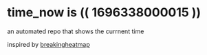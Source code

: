 # time_now is (( 1696338000015 ))

an automated repo that shows the currnent time

inspired by [breakingheatmap](https://github.com/breakingheatmap/breakingheatmap)